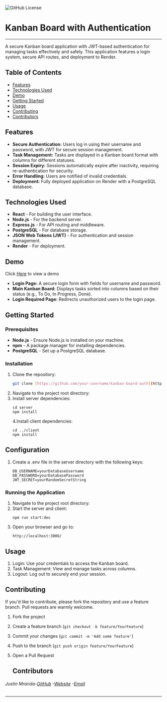![GitHub License](https://img.shields.io/badge/license-MIT)

# Kanban Board with Authentication

---

A secure Kanban board application with JWT-based authentication for managing tasks effectively and safely. This application features a login system, secure API routes, and deployment to Render.

## Table of Contents

- [Features](#features)
- [Technologies Used](#technologies-used)
- [Demo](#demo)
- [Getting Started](#getting-started)
- [Usage](#usage)
- [Contributing](#contributing)
- [Contributors](#contributors)

## Features

- **Secure Authentication:** Users log in using their username and password, with JWT for secure session management.
- **Task Management:** Tasks are displayed in a Kanban board format with columns for different statuses.
- **Session Expiry:** Sessions automatically expire after inactivity, requiring re-authentication for security.
- **Error Handling:** Users are notified of invalid credentials.
- **Deployment:** Fully deployed application on Render with a PostgreSQL database.

## Technologies Used

- **React** - For building the user interface.
- **Node.js** - For the backend server.
- **Express.js** - For API routing and middleware.
- **PostgreSQL** - For database storage.
- **JSON Web Tokens (JWT)** - For authentication and session management.
- **Render** - For deployment.

## Demo

Click [Here](https://kanban-board-wxtx.onrender.com/) to view a demo

- **Login Page:** A secure login form with fields for username and password.
- **Main Kanban Board:** Displays tasks sorted into columns based on their status (e.g., To Do, In Progress, Done).
- **Login Required Page:** Redirects unauthorized users to the login page.

## Getting Started

### Prerequisites

- **Node.js** - Ensure Node.js is installed on your machine.
- **npm** - A package manager for installing dependencies.
- **PostgreSQL** - Set up a PostgreSQL database.

### Installation

1.  Clone the repository:
    ```bash
    git clone [https://github.com/your-username/kanban-board-auth](https://github.com/justanda/Kanban-Board)
    ```
2.  Navigate to the project root directory:
3.  Install server dependencies:
    ```
    cd server
    npm install
    ```
    4.Install client dependencies:
    ```
    cd ../client
    npm install
    ```

## Configuration

1.  Create a .env file in the server directory with the following keys:
    ```
    DB_USERNAME=yourDatabaseUsername
    DB_PASSWORD=yourDatabasePassword
    JWT_SECRET=yourRandomSecretString
    ```

### Running the Application

1.  Navigate to the project root directory:
2.  Start the server and client:
    ```
    npm run start:dev
    ```
3.  Open your browser and go to:
    ```
    http://localhost:3000/
    ```

## Usage

1. Login: Use your credentials to access the Kanban board.
2. Task Management: View and manage tasks across columns.
3. Logout: Log out to securely end your session.

## Contributing

If you'd like to contribute, please fork the repository and use a feature branch. Pull requests are warmly welcome.

1.  Fork the project
2.  Create a feature branch (`git checkout -b feature/YourFeature`)
3.  Commit your changes (`git commit -m 'Add some feature'`)
4.  Push to the branch (`git push origin feature/YourFeature`)
5.  Open a Pull Request

    ## Contributors

###### Justin Mranda-[GitHub](https://github.com/justanda) -[Website](https://justinmirandaportfollio.netlify.app/) -[Email](mailto:miranda.justin93@gmail.com)

---

